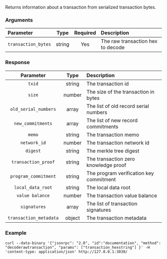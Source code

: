 Returns information about a transaction from serialized transaction bytes.

### Arguments

|      Parameter      |  Type  | Required |            Description            |
|:------------------- |:------:|:--------:|:--------------------------------- |
| `transaction_bytes` | string |    Yes   | The raw transaction hex to decode |

### Response

|        Parameter        |  Type  |                Description                |
|:-----------------------:|:------:|:----------------------------------------- |
| `txid`                  | string | The transaction id                        |
| `size`                  | number | The size of the transaction in bytes      |
| `old_serial_numbers`    | array  | The list of old record serial numbers     |
| `new_commitments`       | array  | The list of new record commitments        |
| `memo`                  | string | The transaction memo                      |
| `network_id`            | number | The transaction network id                |
| `digest`                | string | The merkle tree digest                    |
| `transaction_proof`     | string | The transaction zero knowledge proof      |
| `program_commitment`    | string | The program verification key commitment   |
| `local_data_root`       | string | The local data root                       |
| `value balance`         | number | The transaction value balance             |
| `signatures`            | array  | The list of transaction signatures        |
| `transaction_metadata`  | object | The transaction metadata                  |

### Example
```ignore
curl --data-binary '{"jsonrpc": "2.0", "id":"documentation", "method": "decoderawtransaction", "params": ["transaction_hexstring"] }' -H 'content-type: application/json' http://127.0.0.1:3030/
```
